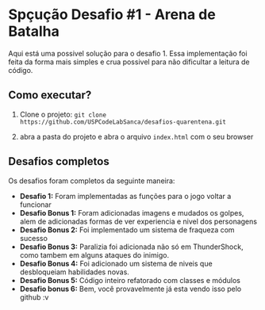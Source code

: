 # Spçução Desafio #1 - Arena de Batalha

Aqui está uma possivel solução para o desafio 1. Essa implementação foi feita da forma mais simples e crua possivel para não dificultar a leitura de código.

## Como executar?

1. Clone o projeto: `git clone https://github.com/USPCodeLabSanca/desafios-quarentena.git`

2. abra a pasta do projeto e abra o arquivo `index.html` com o seu browser

## Desafios completos

Os desafios foram completos da seguinte maneira:

- **Desafio 1:** Foram implementadas as funções para o jogo voltar a funcionar
- **Desafio Bonus 1:**  Foram adicionadas imagens e mudados os golpes, alem de adicionadas formas de ver experiencia e nivel dos personagens
- **Desafio Bonus 2:** Foi implementado um sistema de fraqueza com sucesso
- **Desafio Bonus 3:** Paralizia foi adicionada não só em ThunderShock, como tambem em alguns ataques do inimigo.
- **Desafio Bonus 4:** Foi adicionado um sistema de niveis que desbloqueiam habilidades novas.
- **Desafio Bonus 5:** Código inteiro refatorado com classes e módulos
- **Desafio bonus 6:** Bem, você provavelmente já esta vendo isso pelo github :v
